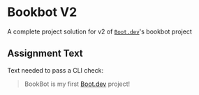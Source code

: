 # Bookbot V2

A complete project solution for v2 of [`Boot.dev`](https://www.boot.dev)'s bookbot project

## Assignment Text

Text needed to pass a CLI check:

> BookBot is my first [Boot.dev](https://www.boot.dev) project!
